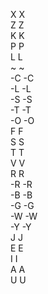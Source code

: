X	    	X	  
Z	    	Z	  
K	    	K	  
P	    	P	  
L	    	L	  
~	    	~	  
-C	    	-C	  
-L	    	-L	  
-S	    	-S	  
-T	    	-T	  
-O	    	-O	  
F	    	F	  
S	    	S	  
T	    	T	  
V	    	V	  
R	    	R	  
-R	    	-R	  
-B	    	-B	  
-G	    	-G	  
-W	    	-W	  
-Y	    	-Y	  
J	    	J	  
E	    	E	  
I	    	I	  
A	    	A	  
U	    	U	  
